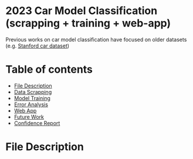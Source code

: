 # 2023 Car Model Classification (scrapping + training + web-app)

Previous works on car model classification have focused on older datasets (e.g. [Stanford car dataset](http://vision.stanford.edu/pdf/3drr13.pdf))

Table of contents
=================

<!--ts-->
  * [File Description](#files)  
  * [Data Scrapping](#data)  
  * [Model Training](#model)
  * [Error Analysis](#error)
  * [Web App](#webapp)
  * [Future Work](#future)
  * [Confidence Report](#confidence)
<!--te--> 

File Description
================
